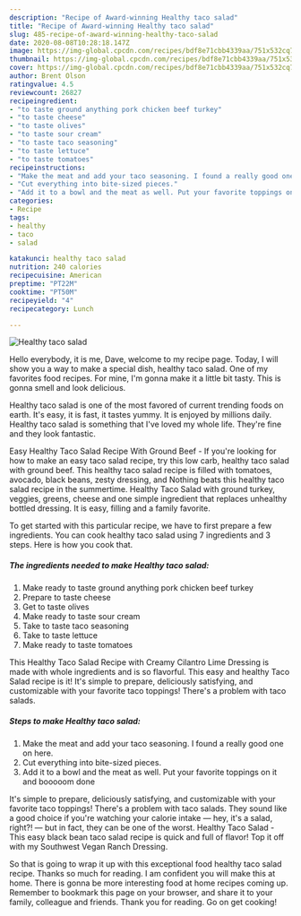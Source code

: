 ```yaml
---
description: "Recipe of Award-winning Healthy taco salad"
title: "Recipe of Award-winning Healthy taco salad"
slug: 485-recipe-of-award-winning-healthy-taco-salad
date: 2020-08-08T10:28:18.147Z
image: https://img-global.cpcdn.com/recipes/bdf8e71cbb4339aa/751x532cq70/healthy-taco-salad-recipe-main-photo.jpg
thumbnail: https://img-global.cpcdn.com/recipes/bdf8e71cbb4339aa/751x532cq70/healthy-taco-salad-recipe-main-photo.jpg
cover: https://img-global.cpcdn.com/recipes/bdf8e71cbb4339aa/751x532cq70/healthy-taco-salad-recipe-main-photo.jpg
author: Brent Olson
ratingvalue: 4.5
reviewcount: 26827
recipeingredient:
- "to taste ground anything pork chicken beef turkey"
- "to taste cheese"
- "to taste olives"
- "to taste sour cream"
- "to taste taco seasoning"
- "to taste lettuce"
- "to taste tomatoes"
recipeinstructions:
- "Make the meat and add your taco seasoning. I found a really good one on here."
- "Cut everything into bite-sized pieces."
- "Add it to a bowl and the meat as well. Put your favorite toppings on it and booooom done"
categories:
- Recipe
tags:
- healthy
- taco
- salad

katakunci: healthy taco salad 
nutrition: 240 calories
recipecuisine: American
preptime: "PT22M"
cooktime: "PT50M"
recipeyield: "4"
recipecategory: Lunch

---
```



![Healthy taco salad](https://img-global.cpcdn.com/recipes/bdf8e71cbb4339aa/751x532cq70/healthy-taco-salad-recipe-main-photo.jpg)

Hello everybody, it is me, Dave, welcome to my recipe page. Today, I will show you a way to make a special dish, healthy taco salad. One of my favorites food recipes. For mine, I'm gonna make it a little bit tasty. This is gonna smell and look delicious.

Healthy taco salad is one of the most favored of current trending foods on earth. It's easy, it is fast, it tastes yummy. It is enjoyed by millions daily. Healthy taco salad is something that I've loved my whole life. They're fine and they look fantastic.

Easy Healthy Taco Salad Recipe With Ground Beef - If you&#39;re looking for how to make an easy taco salad recipe, try this low carb, healthy taco salad with ground beef. This healthy taco salad recipe is filled with tomatoes, avocado, black beans, zesty dressing, and Nothing beats this healthy taco salad recipe in the summertime. Healthy Taco Salad with ground turkey, veggies, greens, cheese and one simple ingredient that replaces unhealthy bottled dressing. It is easy, filling and a family favorite.


To get started with this particular recipe, we have to first prepare a few ingredients. You can cook healthy taco salad using 7 ingredients and 3 steps. Here is how you cook that.

<!--inarticleads1-->

##### The ingredients needed to make Healthy taco salad:

1. Make ready to taste ground anything pork chicken beef turkey
1. Prepare to taste cheese
1. Get to taste olives
1. Make ready to taste sour cream
1. Take to taste taco seasoning
1. Take to taste lettuce
1. Make ready to taste tomatoes


This Healthy Taco Salad Recipe with Creamy Cilantro Lime Dressing is made with whole ingredients and is so flavorful. This easy and healthy Taco Salad recipe is it! It&#39;s simple to prepare, deliciously satisfying, and customizable with your favorite taco toppings! There&#39;s a problem with taco salads. 

<!--inarticleads2-->

##### Steps to make Healthy taco salad:

1. Make the meat and add your taco seasoning. I found a really good one on here.
1. Cut everything into bite-sized pieces.
1. Add it to a bowl and the meat as well. Put your favorite toppings on it and booooom done


It&#39;s simple to prepare, deliciously satisfying, and customizable with your favorite taco toppings! There&#39;s a problem with taco salads. They sound like a good choice if you&#39;re watching your calorie intake — hey, it&#39;s a salad, right?! — but in fact, they can be one of the worst. Healthy Taco Salad - This easy black bean taco salad recipe is quick and full of flavor! Top it off with my Southwest Vegan Ranch Dressing. 

So that is going to wrap it up with this exceptional food healthy taco salad recipe. Thanks so much for reading. I am confident you will make this at home. There is gonna be more interesting food at home recipes coming up. Remember to bookmark this page on your browser, and share it to your family, colleague and friends. Thank you for reading. Go on get cooking!
